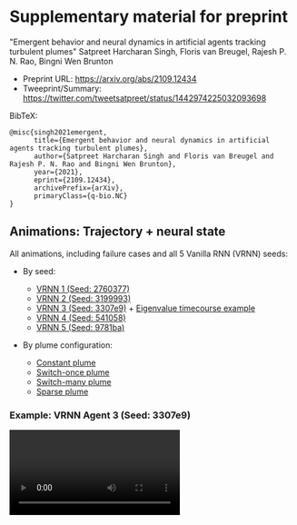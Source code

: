 # Supplementary material for preprint

"Emergent behavior and neural dynamics in artificial agents tracking turbulent plumes"
Satpreet Harcharan Singh, Floris van Breugel, Rajesh P. N. Rao, Bingni Wen Brunton
* Preprint URL: https://arxiv.org/abs/2109.12434
* Tweeprint/Summary: https://twitter.com/tweetsatpreet/status/1442974225032093698

BibTeX:
```
@misc{singh2021emergent,
      title={Emergent behavior and neural dynamics in artificial agents tracking turbulent plumes}, 
      author={Satpreet Harcharan Singh and Floris van Breugel and Rajesh P. N. Rao and Bingni Wen Brunton},
      year={2021},
      eprint={2109.12434},
      archivePrefix={arXiv},
      primaryClass={q-bio.NC}
}
```

## Animations: Trajectory + neural state
All animations, including failure cases and all 5 Vanilla RNN (VRNN) seeds:
* By seed:
  * [VRNN 1 (Seed: 2760377)](VRNN1.md) 
  * [VRNN 2 (Seed: 3199993)](VRNN2.md) 
  * [VRNN 3 (Seed: 3307e9)](VRNN3.md) + [Eigenvalue timecourse example](VRNN3-eigen.md)
  * [VRNN 4 (Seed: 541058)](VRNN4.md) 
  * [VRNN 5 (Seed: 9781ba)](VRNN5.md) 

* By plume configuration:
  * [Constant plume](constant.md)
  * [Switch-once plume](switch-once.md)
  * [Switch-many plume](switch-many.md)
  * [Sparse plume](sparse.md)


### Example: VRNN Agent 3 (Seed: 3307e9)
![](supp/3307e9/constantx5b5_HOME_merged_common_ep088.mp4)
